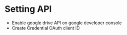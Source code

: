 # Setting API

- Enable google drive API on google developer console
- Create Credential OAuth client ID

